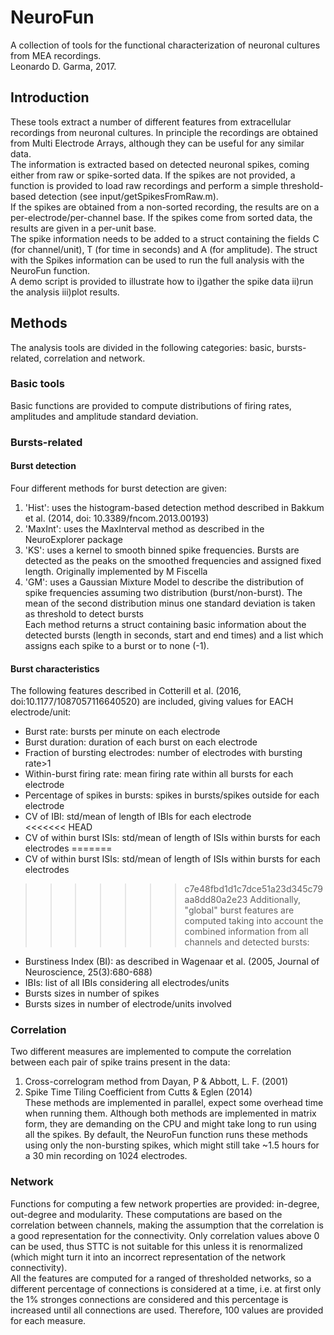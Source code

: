 # NeuroFun

A collection of tools for the functional characterization of neuronal cultures from MEA recordings.  
Leonardo D. Garma, 2017. 

## Introduction

These tools extract a number of different features from extracellular recordings from neuronal cultures. 
In principle the recordings are obtained from Multi Electrode Arrays, although they can be useful for any similar data.  
The information is extracted based on detected neuronal spikes, coming either from raw or spike-sorted data. 
If the spikes are not provided, a function is provided to load raw recordings and perform a simple threshold-based detection (see input/getSpikesFromRaw.m).  
If the spikes are obtained from a non-sorted recording, the results are on a per-electrode/per-channel base. 
If the spikes come from sorted data, the results are given in a per-unit base.  
The spike information needs to be added to a struct containing the fields C (for channel/unit), T (for time in seconds) and A (for amplitude). 
The struct with the Spikes information can be used to run the full analysis with the NeuroFun function.  
A demo script is provided to illustrate how to i)gather the spike data ii)run the analysis iii)plot results.   

## Methods

The analysis tools are divided in the following categories: basic, bursts-related, correlation and network.  

### Basic tools

Basic functions are provided to compute distributions of firing rates, amplitudes and amplitude standard deviation.  

### Bursts-related

#### Burst detection
Four different methods for burst detection are given:  
1. 'Hist': uses the histogram-based detection method described in Bakkum et al. (2014, doi: 10.3389/fncom.2013.00193)  
2. 'MaxInt': uses the MaxInterval method as described in the NeuroExplorer package  
3. 'KS': uses a kernel to smooth binned spike frequencies. Bursts are detected as the peaks on the smoothed frequencies and assigned fixed length. Originally implemented by M Fiscella  
4. 'GM': uses a Gaussian Mixture Model to describe the distribution of spike frequencies assuming two distribution (burst/non-burst). The mean of the second distribution minus one standard deviation is taken as threshold to detect bursts  
Each method returns a struct containing basic information about the detected bursts (length in seconds, start and end times) and a list which assigns each spike to a burst or to none (-1).  

#### Burst characteristics  
The following features described in Cotterill et al. (2016, doi:10.1177/1087057116640520) are included, giving values for EACH electrode/unit:  
* Burst rate: bursts per minute on each electrode  
* Burst duration: duration of each burst on each electrode  
* Fraction of bursting electrodes: number of electrodes with bursting rate>1  
* Within-burst firing rate: mean firing rate within all bursts for each electrode  
* Percentage of spikes in bursts: spikes in bursts/spikes outside for each electrode  
* CV of IBI: std/mean of length of IBIs for each electrode  
<<<<<<< HEAD
* CV of within burst ISIs: std/mean of length of ISIs within bursts for each electrodes
=======
* CV of within burst ISIs: std/mean of length of ISIs within bursts for each electrodes  
  
>>>>>>> c7e48fbd1d1c7dce51a23d345c79aa8dd80a2e23
Additionally, "global" burst features are computed taking into account the combined information from all channels and detected bursts:  
* Burstiness Index (BI): as described in Wagenaar et al. (2005, Journal of Neuroscience, 25(3):680-688)  
* IBIs: list of all IBIs considering all electrodes/units  
* Bursts sizes in number of spikes  
* Bursts sizes in number of electrode/units involved  

### Correlation  
Two different measures are implemented to compute the correlation between each pair of spike trains present in the data:  
1. Cross-correlogram method from Dayan, P & Abbott, L. F. (2001)  
2. Spike Time Tiling Coefficient from Cutts & Eglen (2014)  
These methods are implemented in parallel, expect some overhead time when running them. 
Although both methods are implemented in matrix form, they are demanding on the CPU and might take long to run using all the spikes.
By default, the NeuroFun function runs these methods using only the non-bursting spikes, which might still take ~1.5 hours for a 30 min recording on 1024 electrodes.  

### Network  
Functions for computing a few network properties are provided: in-degree, out-degree and modularity. 
These computations are based on the correlation between channels, making the assumption that the correlation is a good representation for the connectivity. 
Only correlation values above 0 can be used, thus STTC is not suitable for this unless it is renormalized (which might turn it into an incorrect representation of the network connectivity).  
All the features are computed for a ranged of thresholded networks, so a different percentage of connections is considered at a time, 
i.e. at first only the 1% stronges connections are considered and this percentage is increased until all connections are used. Therefore, 100 values are provided for each measure.  









